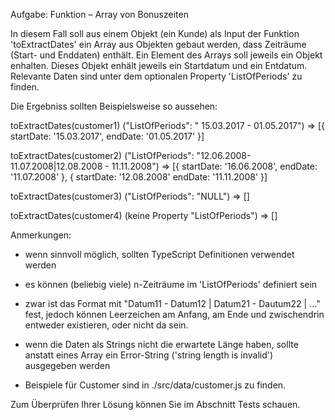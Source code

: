 Aufgabe: Funktion – Array von Bonuszeiten

In diesem Fall soll aus einem Objekt (ein Kunde) als Input der Funktion
'toExtractDates' ein Array aus Objekten gebaut werden, dass Zeiträume (Start- und Enddaten) enthält.
Ein Element des Arrays soll jeweils ein Objekt enhalten. Dieses Objekt enhält jeweils ein Startdatum und ein Entdatum.
Relevante Daten sind unter dem optionalen Property 'ListOfPeriods' zu finden.

Die Ergebniss sollten Beispielsweise so aussehen:

toExtractDates(customer1) ("ListOfPeriods": " 15.03.2017 - 01.05.2017")
=> [{
startDate: '15.03.2017',
endDate: '01.05.2017'
}]

toExtractDates(customer2) ("ListOfPeriods": "12.06.2008- 11.07.2008|12.08.2008 - 11.11.2008")
=> [{
startDate: '16.06.2008',
endDate: '11.07.2008'
},
{
startDate: '12.08.2008'
endDate: '11.11.2008'
}]

toExtractDates(customer3) ("ListOfPeriods": "NULL")
=> []

toExtractDates(customer4) (keine Property "ListOfPeriods")
=> []

Anmerkungen:

- wenn sinnvoll möglich, sollten TypeScript Definitionen verwendet werden
- es können (beliebig viele) n-Zeiträume im 'ListOfPeriods' definiert sein
- zwar ist das Format mit "Datum11 - Datum12 | Datum21 - Dautum22 | ..." fest, jedoch können Leerzeichen am Anfang, am Ende und zwischendrin entweder existieren, oder nicht da sein.
- wenn die Daten als Strings nicht die erwartete Länge haben, sollte anstatt eines Array ein Error-String ('string length is invalid') ausgegeben werden

- Beispiele für Customer sind in ./src/data/customer.js zu finden.

Zum Überprüfen Ihrer Lösung können Sie im Abschnitt Tests schauen.
